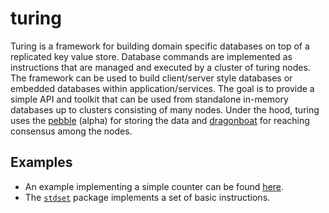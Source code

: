 # turing

Turing is a framework for building domain specific databases on top of a
replicated key value store. Database commands are implemented as instructions
that are managed and executed by a cluster of turing nodes. The framework can
be used to build client/server style databases or embedded databases within
application/services. The goal is to provide a simple API and toolkit that can
be used from standalone in-memory databases up to clusters consisting of many
nodes. Under the hood, turing uses the [pebble](https://github.com/cockroachdb/pebble)
(alpha) for storing the data and [dragonboat](https://github.com/lni/dragonboat)
for reaching consensus among the nodes.

## Examples

- An example implementing a simple counter can be found
  [here](https://github.com/256dpi/turing/blob/master/examples/counter/main.go). 
- The [`stdset`](https://github.com/256dpi/turing/tree/master/stdset)
  package implements a set of basic instructions.
